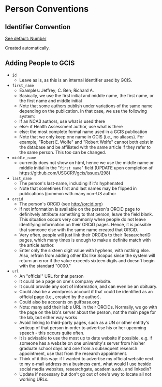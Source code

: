 # Person Conventions

## Identifier Convention

[See default: Number](./Defaults.md#Number)

Created automatically.

## Adding People to GCIS
  - `id`
    + Leave as is, as this is an internal identifier used by GCIS.
  - `first_name`
    + Examples: Jeffrey; C. Ben; Richard A.
    + Basically, we use the first initial and middle name, the first name, or the first name and middle initial
    + Note that some authors publish under variations of the same name depending on the publication.  In that case, we use the following system:
    + If an NCA3 authors, use what is used there
    + else: if Health Assessment author, use what is there
    + else: the most complete formal name used in a GCIS publication
    + Note that we only keep one name in GCIS (i.e., no aliases).  For example, "Robert E. Wolfe" and "Robert Wolfe" cannot both exist in the database and be affiliated with the same article if they refer to the same person.  This too can be changed.
  - `middle_name`
    + currently does not show on html, hence we use the middle name or middle initial in the "`first_name`" field (UPDATE upon completion of https://github.com/USGCRP/gcis/issues/298)
  - `last_name`
    + The person's last-name, including if it's hyphenated
    + Note that sometimes first and last names may be flipped in publications (common with many non-US author
  - `orcid`
    + The person's ORCiD (see http://orcid.org)
    + If not information is available on the person's ORCiD page to definitvely attribute something to that person, leave the field blank.  This situation occurs very commonly when people do not leave identifying information on their ORCiD pages.  Hence, it is possible that someone else with the same name created that ORCiD.
    + Very often, people will just link their ORCiDs to their ResearcherID pages, which many times is enough to make a definite match with the article author.
    + Enter only the sixteen digit value with hyphens, with nothing else.  Also, refrain from adding other IDs like Scopus since the system will return an error if the value exceeds sixteen digits and doesn't begin with the standard "0000."
  - `url`
    + An "official" URL for that person
    + It could be a page on one's company website.
    + It could provide any sort of information, and can even be an obituary.
    + Could also be a wordpress account if that could be identified as an official page (i.e., created by the author).
    + Could also be accounts on gulfbase.org
    + Note: many add their lab's URL in their ORCiDs.  Normally, we go with the page on the lab's server about the person, not the main page for the lab, but either way works
    + Avoid linking to third-party pages, such as a UN or other entitty's writeup of that person in order to advertise his or her upcoming speech - this occurs quite often.
    + It is advisable to use the most up to date website if possible.  e.g. if someone has a website on one university's server from his/her graduate school days and one from a subsequent research appointment, use that from the research appointment.
    + Think of it this way: if I wanted to advertise my official website next to my e-mail address on a business card, what would I use beside social media websites, researchgate, academia.edu, and linkedin?
    + Update if necessary but don't go out of one's way to locate all not working URLs.

